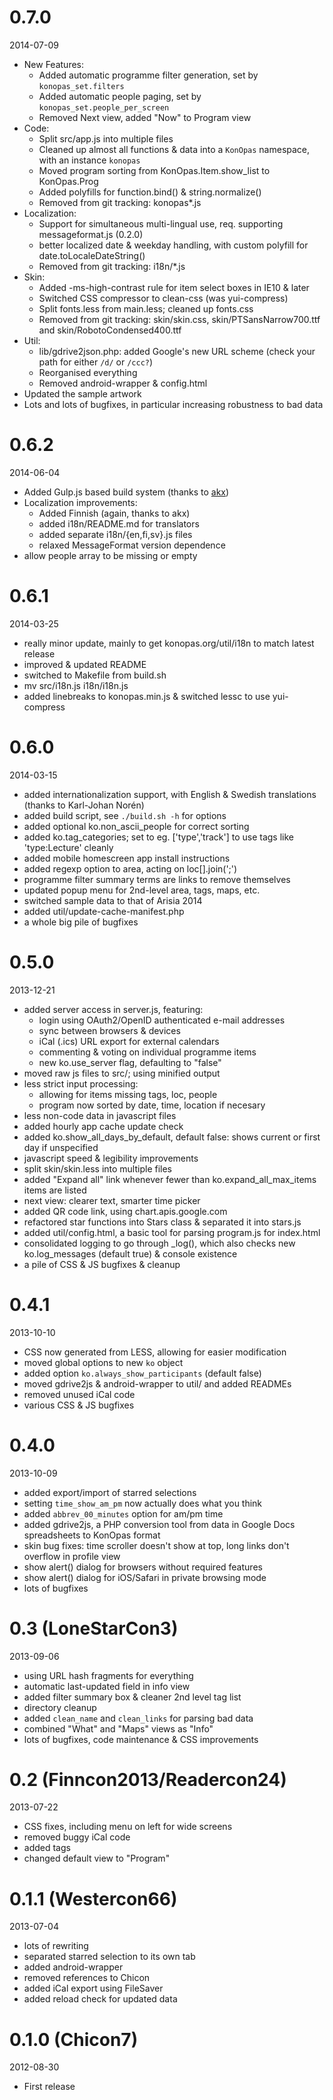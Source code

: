 # 0.7.0

2014-07-09

  * New Features:
    - Added automatic programme filter generation, set by `konopas_set.filters`
    - Added automatic people paging, set by `konopas_set.people_per_screen`
    - Removed Next view, added "Now" to Program view
  * Code:
    - Split src/app.js into multiple files
    - Cleaned up almost all functions & data into a `KonOpas` namespace, with an
      instance `konopas`
    - Moved program sorting from KonOpas.Item.show_list to KonOpas.Prog
    - Added polyfills for function.bind() & string.normalize()
    - Removed from git tracking: konopas*.js
  * Localization:
    - Support for simultaneous multi-lingual use, req. supporting
      messageformat.js (0.2.0)
    - better localized date & weekday handling, with custom polyfill for
      date.toLocaleDateString()
    - Removed from git tracking: i18n/*.js
  * Skin:
    - Added -ms-high-contrast rule for item select boxes in IE10 & later
    - Switched CSS compressor to clean-css (was yui-compress)
    - Split fonts.less from main.less; cleaned up fonts.css
    - Removed from git tracking: skin/skin.css, skin/PTSansNarrow700.ttf and
      skin/RobotoCondensed400.ttf
  * Util:
    - lib/gdrive2json.php: added Google's new URL scheme (check your path for
      either `/d/` or `/ccc?`)
    - Reorganised everything
    - Removed android-wrapper & config.html
  * Updated the sample artwork
  * Lots and lots of bugfixes, in particular increasing robustness to bad data


# 0.6.2

2014-06-04

  * Added Gulp.js based build system (thanks to [akx](https://github.com/akx/))
  * Localization improvements:
    - Added Finnish (again, thanks to akx)
    - added i18n/README.md for translators
    - added separate i18n/{en,fi,sv}.js files
    - relaxed MessageFormat version dependence
  * allow people array to be missing or empty


# 0.6.1

2014-03-25

  * really minor update, mainly to get konopas.org/util/i18n to match latest release
  * improved & updated README
  * switched to Makefile from build.sh
  * mv src/i18n.js i18n/i18n.js
  * added linebreaks to konopas.min.js & switched lessc to use yui-compress


# 0.6.0

2014-03-15

  * added internationalization support, with English & Swedish translations (thanks to Karl-Johan Norén)
  * added build script, see `./build.sh -h` for options
  * added optional ko.non_ascii_people for correct sorting
  * added ko.tag_categories; set to eg. ['type','track'] to use tags like 'type:Lecture' cleanly
  * added mobile homescreen app install instructions
  * added regexp option to area, acting on loc[].join(';')
  * programme filter summary terms are links to remove themselves
  * updated popup menu for 2nd-level area, tags, maps, etc.
  * switched sample data to that of Arisia 2014
  * added util/update-cache-manifest.php
  * a whole big pile of bugfixes

# 0.5.0

2013-12-21

  * added server access in server.js, featuring:
    - login using OAuth2/OpenID authenticated e-mail addresses
    - sync between browsers & devices
    - iCal (.ics) URL export for external calendars
    - commenting & voting on individual programme items
    - new ko.use_server flag, defaulting to "false"
  * moved raw js files to src/; using minified output
  * less strict input processing:
    - allowing for items missing tags, loc, people
    - program now sorted by date, time, location if necesary
  * less non-code data in javascript files
  * added hourly app cache update check
  * added ko.show_all_days_by_default, default false: shows
    current or first day if unspecified
  * javascript speed & legibility improvements
  * split skin/skin.less into multiple files
  * added "Expand all" link whenever fewer than
    ko.expand_all_max_items items are listed
  * next view: clearer text, smarter time picker
  * added QR code link, using chart.apis.google.com
  * refactored star functions into Stars class & separated it
    into stars.js
  * added util/config.html, a basic tool for parsing program.js
    for index.html
  * consolidated logging to go through _log(), which also checks
    new ko.log_messages (default true) & console existence
  * a pile of CSS & JS bugfixes & cleanup

# 0.4.1

2013-10-10

  * CSS now generated from LESS, allowing for easier modification
  * moved global options to new `ko` object
  * added option `ko.always_show_participants` (default false)
  * moved gdrive2js & android-wrapper to util/ and added READMEs
  * removed unused iCal code
  * various CSS & JS bugfixes

# 0.4.0

2013-10-09

  * added export/import of starred selections
  * setting `time_show_am_pm` now actually does what you think
  * added `abbrev_00_minutes` option for am/pm time
  * added gdrive2js, a PHP conversion tool from data in Google
    Docs spreadsheets to KonOpas format
  * skin bug fixes: time scroller doesn't show at top, long links
    don't overflow in profile view
  * show alert() dialog for browsers without required features
  * show alert() dialog for iOS/Safari in private browsing mode
  * lots of bugfixes

# 0.3 (LoneStarCon3)

2013-09-06

  * using URL hash fragments for everything
  * automatic last-updated field in info view
  * added filter summary box & cleaner 2nd level tag list
  * directory cleanup
  * added `clean_name` and `clean_links` for parsing bad data
  * combined "What" and "Maps" views as "Info"
  * lots of bugfixes, code maintenance & CSS improvements

# 0.2 (Finncon2013/Readercon24)

2013-07-22

  * CSS fixes, including menu on left for wide screens
  * removed buggy iCal code
  * added tags
  * changed default view to "Program"

# 0.1.1 (Westercon66)

2013-07-04

  * lots of rewriting
  * separated starred selection to its own tab
  * added android-wrapper
  * removed references to Chicon
  * added iCal export using FileSaver
  * added reload check for updated data

# 0.1.0 (Chicon7)

2012-08-30

  * First release
